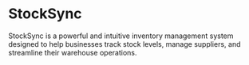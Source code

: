 # StockSync
StockSync is a powerful and intuitive inventory management system designed to help businesses track stock levels, manage suppliers, and streamline their warehouse operations.
